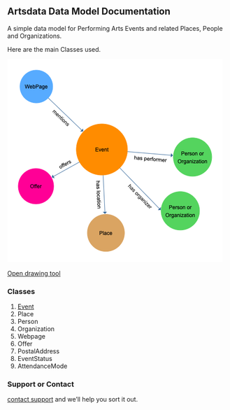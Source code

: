 ## Artsdata Data Model Documentation

A simple data model for Performing Arts Events and related Places, People and Organizations.

Here are the main Classes used.

![Image](images/artsdata_event_model-3.png)

[Open drawing tool](https://www.yworks.com/yed-live/?file=https://gist.githubusercontent.com/saumier/c1d9b2a3392a1e03c8a14d9fbc2ac5d6/raw/8113c090a24e81c86c64d7a9425b865032a51517/artsdata_event_model)

### Classes

1. [Event](event-class-doc.md)
3. Place
4. Person
5. Organization
6. Webpage
7. Offer
8. PostalAddress
9. EventStatus
10. AttendanceMode

### Support or Contact

[contact support](mailto:support@culturecreates.com) and we’ll help you sort it out.
